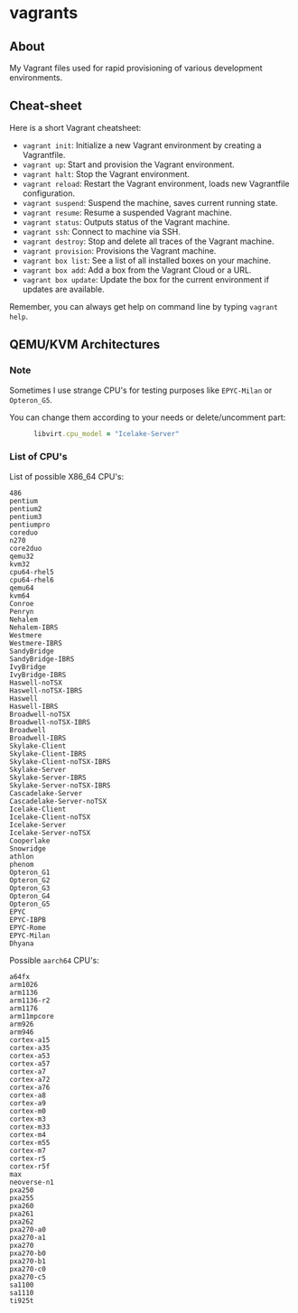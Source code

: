 # vagrants

## About

My Vagrant files used for rapid provisioning of various development environments.

## Cheat-sheet

Here is a short Vagrant cheatsheet:

- `vagrant init`: Initialize a new Vagrant environment by creating a Vagrantfile.
- `vagrant up`: Start and provision the Vagrant environment.
- `vagrant halt`: Stop the Vagrant environment.
- `vagrant reload`: Restart the Vagrant environment, loads new Vagrantfile configuration.
- `vagrant suspend`: Suspend the machine, saves current running state.
- `vagrant resume`: Resume a suspended Vagrant machine.
- `vagrant status`: Outputs status of the Vagrant machine.
- `vagrant ssh`: Connect to machine via SSH.
- `vagrant destroy`: Stop and delete all traces of the Vagrant machine.
- `vagrant provision`: Provisions the Vagrant machine.
- `vagrant box list`: See a list of all installed boxes on your machine.
- `vagrant box add`: Add a box from the Vagrant Cloud or a URL.
- `vagrant box update`: Update the box for the current environment if updates are available.

Remember, you can always get help on command line by typing `vagrant help`.

## QEMU/KVM Architectures

### Note

Sometimes I use strange CPU's for testing purposes like `EPYC-Milan` or `Opteron_G5`.

You can change them according to your needs or delete/uncomment part:

```rb
      libvirt.cpu_model = "Icelake-Server"
```

### List of CPU's

List of possible X86_64 CPU's:

    486
    pentium
    pentium2
    pentium3
    pentiumpro
    coreduo
    n270
    core2duo
    qemu32
    kvm32
    cpu64-rhel5
    cpu64-rhel6
    qemu64
    kvm64
    Conroe
    Penryn
    Nehalem
    Nehalem-IBRS
    Westmere
    Westmere-IBRS
    SandyBridge
    SandyBridge-IBRS
    IvyBridge
    IvyBridge-IBRS
    Haswell-noTSX
    Haswell-noTSX-IBRS
    Haswell
    Haswell-IBRS
    Broadwell-noTSX
    Broadwell-noTSX-IBRS
    Broadwell
    Broadwell-IBRS
    Skylake-Client
    Skylake-Client-IBRS
    Skylake-Client-noTSX-IBRS
    Skylake-Server
    Skylake-Server-IBRS
    Skylake-Server-noTSX-IBRS
    Cascadelake-Server
    Cascadelake-Server-noTSX
    Icelake-Client
    Icelake-Client-noTSX
    Icelake-Server
    Icelake-Server-noTSX
    Cooperlake
    Snowridge
    athlon
    phenom
    Opteron_G1
    Opteron_G2
    Opteron_G3
    Opteron_G4
    Opteron_G5
    EPYC
    EPYC-IBPB
    EPYC-Rome
    EPYC-Milan
    Dhyana

Possible `aarch64` CPU's:

    a64fx
    arm1026
    arm1136
    arm1136-r2
    arm1176
    arm11mpcore
    arm926
    arm946
    cortex-a15
    cortex-a35
    cortex-a53
    cortex-a57
    cortex-a7
    cortex-a72
    cortex-a76
    cortex-a8
    cortex-a9
    cortex-m0
    cortex-m3
    cortex-m33
    cortex-m4
    cortex-m55
    cortex-m7
    cortex-r5
    cortex-r5f
    max
    neoverse-n1
    pxa250
    pxa255
    pxa260
    pxa261
    pxa262
    pxa270-a0
    pxa270-a1
    pxa270
    pxa270-b0
    pxa270-b1
    pxa270-c0
    pxa270-c5
    sa1100
    sa1110
    ti925t
